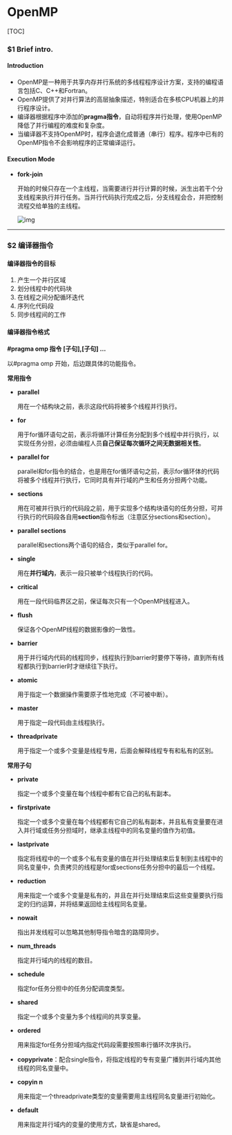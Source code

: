 # OpenMP

[TOC]

### $1 **Brief intro.**

#### Introduction

* OpenMP是一种用于共享内存并行系统的多线程程序设计方案，支持的编程语言包括C、C++和Fortran。
* OpenMP提供了对并行算法的高层抽象描述，特别适合在多核CPU机器上的并行程序设计。
* 编译器根据程序中添加的**pragma指令**，自动将程序并行处理，使用OpenMP降低了并行编程的难度和复杂度。
* 当编译器不支持OpenMP时，程序会退化成普通（串行）程序。程序中已有的OpenMP指令不会影响程序的正常编译运行。

#### Execution Mode

* **fork-join**

  开始的时候只存在一个主线程，当需要进行并行计算的时候，派生出若干个分支线程来执行并行任务。当并行代码执行完成之后，分支线程会合，并把控制流程交给单独的主线程。

  ![img](https://img-blog.csdn.net/20180718110944943?watermark/2/text/aHR0cHM6Ly9ibG9nLmNzZG4ubmV0L0Fycm93WUw=/font/5a6L5L2T/fontsize/400/fill/I0JBQkFCMA==/dissolve/70)

---

### $2 编译器指令

#### 编译器指令的目标

1. 产生一个并行区域
2. 划分线程中的代码块
3. 在线程之间分配循环迭代
4. 序列化代码段
5. 同步线程间的工作

#### 编译器指令格式

**#pragma omp 指令 [子句],[子句] …**

以#pragma omp 开始，后边跟具体的功能指令。

**常用指令**

* **parallel** 

  用在一个结构块之前，表示这段代码将被多个线程并行执行。

* **for**

  用于for循环语句之前，表示将循环计算任务分配到多个线程中并行执行，以实现任务分担，必须由编程人员**自己保证每次循环之间无数据相关性**。

* **parallel for**

  parallel和for指令的结合，也是用在for循环语句之前，表示for循环体的代码将被多个线程并行执行，它同时具有并行域的产生和任务分担两个功能。

* **sections**

  用在可被并行执行的代码段之前，用于实现多个结构块语句的任务分担，可并行执行的代码段各自用**section**指令标出（注意区分sections和section）。

* **parallel sections**

  parallel和sections两个语句的结合，类似于parallel for。

* **single**

  用在**并行域内**，表示一段只被单个线程执行的代码。

* **critical**

  用在一段代码临界区之前，保证每次只有一个OpenMP线程进入。

* **flush**

  保证各个OpenMP线程的数据影像的一致性。

* **barrier**

  用于并行域内代码的线程同步，线程执行到barrier时要停下等待，直到所有线程都执行到barrier时才继续往下执行。

* **atomic**

  用于指定一个数据操作需要原子性地完成（不可被中断）。

* **master**

  用于指定一段代码由主线程执行。

* **threadprivate**

  用于指定一个或多个变量是线程专用，后面会解释线程专有和私有的区别。

**常用子句**

* **private**

  指定一个或多个变量在每个线程中都有它自己的私有副本。

* **firstprivate**

  指定一个或多个变量在每个线程都有它自己的私有副本，并且私有变量要在进入并行域或任务分担域时，继承主线程中的同名变量的值作为初值。

* **lastprivate**

  指定将线程中的一个或多个私有变量的值在并行处理结束后复制到主线程中的同名变量中，负责拷贝的线程是for或sections任务分担中的最后一个线程。

* **reduction**

  用来指定一个或多个变量是私有的，并且在并行处理结束后这些变量要执行指定的归约运算，并将结果返回给主线程同名变量。

* **nowait**

  指出并发线程可以忽略其他制导指令暗含的路障同步。

* **num_threads**

  指定并行域内的线程的数目。

* **schedule**

  指定for任务分担中的任务分配调度类型。

* **shared**

  指定一个或多个变量为多个线程间的共享变量。

* **ordered**

  用来指定for任务分担域内指定代码段需要按照串行循环次序执行。

* **copyprivate**：配合single指令，将指定线程的专有变量广播到并行域内其他线程的同名变量中。

* **copyin n**

  用来指定一个threadprivate类型的变量需要用主线程同名变量进行初始化。

* **default**

  用来指定并行域内的变量的使用方式，缺省是shared。